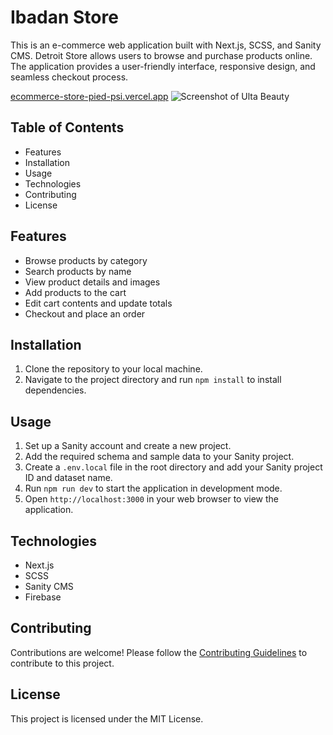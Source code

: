 
# Ibadan Store

This is an e-commerce web application built with Next.js, SCSS, and Sanity CMS. Detroit Store allows users to browse and purchase products online. The application provides a user-friendly interface, responsive design, and seamless checkout process.

[ecommerce-store-pied-psi.vercel.app](ecommerce-store-pied-psi.vercel.app)
![Screenshot of Ulta Beauty](Screenshot.png)


## Table of Contents

- Features
- Installation
- Usage
- Technologies
- Contributing
- License

## Features

- Browse products by category
- Search products by name
- View product details and images
- Add products to the cart
- Edit cart contents and update totals
- Checkout and place an order

## Installation

1. Clone the repository to your local machine.
2. Navigate to the project directory and run `npm install` to install dependencies.

## Usage

1. Set up a Sanity account and create a new project.
2. Add the required schema and sample data to your Sanity project.
3. Create a `.env.local` file in the root directory and add your Sanity project ID and dataset name.
4. Run `npm run dev` to start the application in development mode.
5. Open `http://localhost:3000` in your web browser to view the application.

## Technologies

- Next.js
- SCSS
- Sanity CMS
- Firebase

## Contributing

Contributions are welcome! Please follow the [Contributing Guidelines](CONTRIBUTING.md) to contribute to this project.

## License

This project is licensed under the MIT License.
